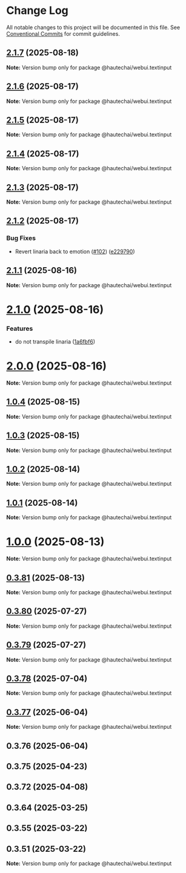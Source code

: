 # Change Log

All notable changes to this project will be documented in this file.
See [Conventional Commits](https://conventionalcommits.org) for commit guidelines.

## [2.1.7](https://github.com/HautechAI/webui/compare/@hautechai/webui.textinput@2.1.6...@hautechai/webui.textinput@2.1.7) (2025-08-18)

**Note:** Version bump only for package @hautechai/webui.textinput

## [2.1.6](https://github.com/HautechAI/webui/compare/@hautechai/webui.textinput@2.1.5...@hautechai/webui.textinput@2.1.6) (2025-08-17)

**Note:** Version bump only for package @hautechai/webui.textinput

## [2.1.5](https://github.com/HautechAI/webui/compare/@hautechai/webui.textinput@2.1.4...@hautechai/webui.textinput@2.1.5) (2025-08-17)

**Note:** Version bump only for package @hautechai/webui.textinput

## [2.1.4](https://github.com/HautechAI/webui/compare/@hautechai/webui.textinput@2.1.3...@hautechai/webui.textinput@2.1.4) (2025-08-17)

**Note:** Version bump only for package @hautechai/webui.textinput

## [2.1.3](https://github.com/HautechAI/webui/compare/@hautechai/webui.textinput@2.1.2...@hautechai/webui.textinput@2.1.3) (2025-08-17)

**Note:** Version bump only for package @hautechai/webui.textinput

## [2.1.2](https://github.com/HautechAI/webui/compare/@hautechai/webui.textinput@2.1.1...@hautechai/webui.textinput@2.1.2) (2025-08-17)

### Bug Fixes

- Revert linaria back to emotion ([#102](https://github.com/HautechAI/webui/issues/102)) ([e229790](https://github.com/HautechAI/webui/commit/e229790dae8eba4b3037bbe41365e5a73ab7f6dc))

## [2.1.1](https://github.com/HautechAI/webui/compare/@hautechai/webui.textinput@2.1.0...@hautechai/webui.textinput@2.1.1) (2025-08-16)

**Note:** Version bump only for package @hautechai/webui.textinput

# [2.1.0](https://github.com/HautechAI/webui/compare/@hautechai/webui.textinput@1.0.4...@hautechai/webui.textinput@2.1.0) (2025-08-16)

### Features

- do not transpile linaria ([1a6fbf6](https://github.com/HautechAI/webui/commit/1a6fbf6353a0e5028040006b5045170cf83f1ba0))

# [2.0.0](https://github.com/HautechAI/webui/compare/@hautechai/webui.textinput@1.0.4...@hautechai/webui.textinput@2.0.0) (2025-08-16)

**Note:** Version bump only for package @hautechai/webui.textinput

## [1.0.4](https://github.com/HautechAI/webui/compare/@hautechai/webui.textinput@1.0.3...@hautechai/webui.textinput@1.0.4) (2025-08-15)

**Note:** Version bump only for package @hautechai/webui.textinput

## [1.0.3](https://github.com/HautechAI/webui/compare/@hautechai/webui.textinput@1.0.2...@hautechai/webui.textinput@1.0.3) (2025-08-15)

**Note:** Version bump only for package @hautechai/webui.textinput

## [1.0.2](https://github.com/HautechAI/webui/compare/@hautechai/webui.textinput@1.0.1...@hautechai/webui.textinput@1.0.2) (2025-08-14)

**Note:** Version bump only for package @hautechai/webui.textinput

## [1.0.1](https://github.com/HautechAI/webui/compare/@hautechai/webui.textinput@1.0.0...@hautechai/webui.textinput@1.0.1) (2025-08-14)

**Note:** Version bump only for package @hautechai/webui.textinput

# [1.0.0](https://github.com/HautechAI/webui/compare/@hautechai/webui.textinput@0.3.81...@hautechai/webui.textinput@1.0.0) (2025-08-13)

**Note:** Version bump only for package @hautechai/webui.textinput

## [0.3.81](https://github.com/HautechAI/webui/compare/@hautechai/webui.textinput@0.3.80...@hautechai/webui.textinput@0.3.81) (2025-08-13)

**Note:** Version bump only for package @hautechai/webui.textinput

## [0.3.80](https://github.com/HautechAI/webui/compare/@hautechai/webui.textinput@0.3.79...@hautechai/webui.textinput@0.3.80) (2025-07-27)

**Note:** Version bump only for package @hautechai/webui.textinput

## [0.3.79](https://github.com/HautechAI/webui/compare/@hautechai/webui.textinput@0.3.78...@hautechai/webui.textinput@0.3.79) (2025-07-27)

**Note:** Version bump only for package @hautechai/webui.textinput

## [0.3.78](https://github.com/HautechAI/webui/compare/@hautechai/webui.textinput@0.3.77...@hautechai/webui.textinput@0.3.78) (2025-07-04)

**Note:** Version bump only for package @hautechai/webui.textinput

## [0.3.77](https://github.com/HautechAI/webui/compare/@hautechai/webui.textinput@0.3.76...@hautechai/webui.textinput@0.3.77) (2025-06-04)

**Note:** Version bump only for package @hautechai/webui.textinput

## 0.3.76 (2025-06-04)

## 0.3.75 (2025-04-23)

## 0.3.72 (2025-04-08)

## 0.3.64 (2025-03-25)

## 0.3.55 (2025-03-22)

## 0.3.51 (2025-03-22)

**Note:** Version bump only for package @hautechai/webui.textinput
